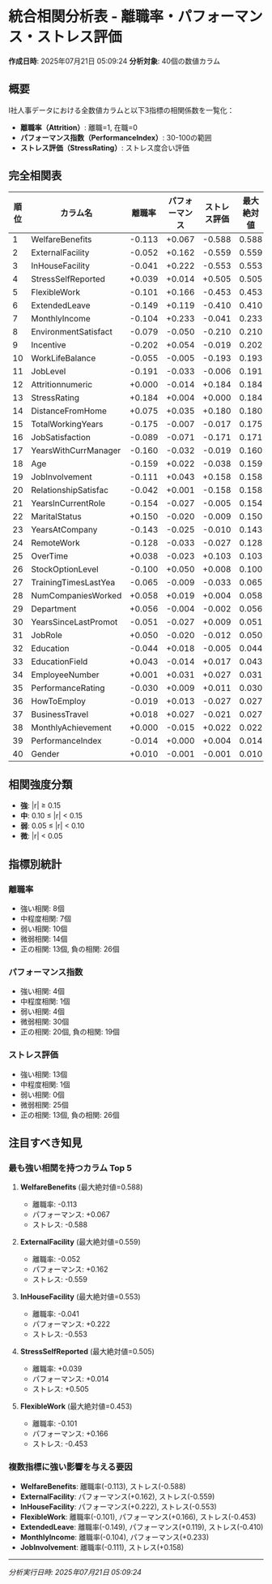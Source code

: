 # 統合相関分析表 - 離職率・パフォーマンス・ストレス評価

**作成日時**: 2025年07月21日 05:09:24
**分析対象**: 40個の数値カラム

## 概要
I社人事データにおける全数値カラムと以下3指標の相関係数を一覧化：
- **離職率（Attrition）**: 離職=1, 在職=0
- **パフォーマンス指数（PerformanceIndex）**: 30-100の範囲
- **ストレス評価（StressRating）**: ストレス度合い評価

## 完全相関表
| 順位 | カラム名 | 離職率 | パフォーマンス | ストレス評価 | 最大絶対値 |
|------|----------|:------:|:-------------:|:------------:|:----------:|
|  1 | WelfareBenefits      | -0.113 | +0.067 | -0.588 |  0.588 |
|  2 | ExternalFacility     | -0.052 | +0.162 | -0.559 |  0.559 |
|  3 | InHouseFacility      | -0.041 | +0.222 | -0.553 |  0.553 |
|  4 | StressSelfReported   | +0.039 | +0.014 | +0.505 |  0.505 |
|  5 | FlexibleWork         | -0.101 | +0.166 | -0.453 |  0.453 |
|  6 | ExtendedLeave        | -0.149 | +0.119 | -0.410 |  0.410 |
|  7 | MonthlyIncome        | -0.104 | +0.233 | -0.041 |  0.233 |
|  8 | EnvironmentSatisfact | -0.079 | -0.050 | -0.210 |  0.210 |
|  9 | Incentive            | -0.202 | +0.054 | -0.019 |  0.202 |
| 10 | WorkLifeBalance      | -0.055 | -0.005 | -0.193 |  0.193 |
| 11 | JobLevel             | -0.191 | -0.033 | -0.006 |  0.191 |
| 12 | Attritionnumeric     | +0.000 | -0.014 | +0.184 |  0.184 |
| 13 | StressRating         | +0.184 | +0.004 | +0.000 |  0.184 |
| 14 | DistanceFromHome     | +0.075 | +0.035 | +0.180 |  0.180 |
| 15 | TotalWorkingYears    | -0.175 | -0.007 | -0.017 |  0.175 |
| 16 | JobSatisfaction      | -0.089 | -0.071 | -0.171 |  0.171 |
| 17 | YearsWithCurrManager | -0.160 | -0.032 | -0.019 |  0.160 |
| 18 | Age                  | -0.159 | +0.022 | -0.038 |  0.159 |
| 19 | JobInvolvement       | -0.111 | +0.043 | +0.158 |  0.158 |
| 20 | RelationshipSatisfac | -0.042 | +0.001 | -0.158 |  0.158 |
| 21 | YearsInCurrentRole   | -0.154 | -0.027 | -0.005 |  0.154 |
| 22 | MaritalStatus        | +0.150 | -0.020 | -0.009 |  0.150 |
| 23 | YearsAtCompany       | -0.143 | -0.025 | -0.010 |  0.143 |
| 24 | RemoteWork           | -0.128 | -0.033 | -0.027 |  0.128 |
| 25 | OverTime             | +0.038 | -0.023 | +0.103 |  0.103 |
| 26 | StockOptionLevel     | -0.100 | +0.050 | +0.008 |  0.100 |
| 27 | TrainingTimesLastYea | -0.065 | -0.009 | -0.033 |  0.065 |
| 28 | NumCompaniesWorked   | +0.058 | +0.019 | +0.004 |  0.058 |
| 29 | Department           | +0.056 | -0.004 | -0.002 |  0.056 |
| 30 | YearsSinceLastPromot | -0.051 | -0.027 | +0.009 |  0.051 |
| 31 | JobRole              | +0.050 | -0.020 | -0.012 |  0.050 |
| 32 | Education            | -0.044 | +0.018 | -0.005 |  0.044 |
| 33 | EducationField       | +0.043 | -0.014 | +0.017 |  0.043 |
| 34 | EmployeeNumber       | +0.001 | +0.031 | +0.027 |  0.031 |
| 35 | PerformanceRating    | -0.030 | +0.009 | +0.011 |  0.030 |
| 36 | HowToEmploy          | -0.019 | +0.013 | -0.027 |  0.027 |
| 37 | BusinessTravel       | +0.018 | +0.027 | -0.021 |  0.027 |
| 38 | MonthlyAchievement   | +0.000 | -0.015 | +0.022 |  0.022 |
| 39 | PerformanceIndex     | -0.014 | +0.000 | +0.004 |  0.014 |
| 40 | Gender               | +0.010 | -0.001 | -0.001 |  0.010 |

## 相関強度分類
- **強**: |r| ≥ 0.15
- **中**: 0.10 ≤ |r| < 0.15
- **弱**: 0.05 ≤ |r| < 0.10
- **微**: |r| < 0.05

## 指標別統計

### 離職率
- 強い相関: 8個
- 中程度相関: 7個
- 弱い相関: 10個
- 微弱相関: 14個
- 正の相関: 13個, 負の相関: 26個

### パフォーマンス指数
- 強い相関: 4個
- 中程度相関: 1個
- 弱い相関: 4個
- 微弱相関: 30個
- 正の相関: 20個, 負の相関: 19個

### ストレス評価
- 強い相関: 13個
- 中程度相関: 1個
- 弱い相関: 0個
- 微弱相関: 25個
- 正の相関: 13個, 負の相関: 26個

## 注目すべき知見

### 最も強い相関を持つカラム Top 5
1. **WelfareBenefits** (最大絶対値=0.588)
   - 離職率: -0.113
   - パフォーマンス: +0.067
   - ストレス: -0.588

2. **ExternalFacility** (最大絶対値=0.559)
   - 離職率: -0.052
   - パフォーマンス: +0.162
   - ストレス: -0.559

3. **InHouseFacility** (最大絶対値=0.553)
   - 離職率: -0.041
   - パフォーマンス: +0.222
   - ストレス: -0.553

4. **StressSelfReported** (最大絶対値=0.505)
   - 離職率: +0.039
   - パフォーマンス: +0.014
   - ストレス: +0.505

5. **FlexibleWork** (最大絶対値=0.453)
   - 離職率: -0.101
   - パフォーマンス: +0.166
   - ストレス: -0.453

### 複数指標に強い影響を与える要因
- **WelfareBenefits**: 離職率(-0.113), ストレス(-0.588)
- **ExternalFacility**: パフォーマンス(+0.162), ストレス(-0.559)
- **InHouseFacility**: パフォーマンス(+0.222), ストレス(-0.553)
- **FlexibleWork**: 離職率(-0.101), パフォーマンス(+0.166), ストレス(-0.453)
- **ExtendedLeave**: 離職率(-0.149), パフォーマンス(+0.119), ストレス(-0.410)
- **MonthlyIncome**: 離職率(-0.104), パフォーマンス(+0.233)
- **JobInvolvement**: 離職率(-0.111), ストレス(+0.158)

---
*分析実行日時: 2025年07月21日 05:09:24*
